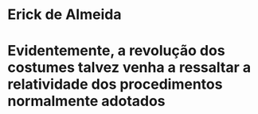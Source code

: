 # Erick de Almeida 

# Evidentemente, a revolução dos costumes talvez venha a ressaltar a relatividade dos procedimentos normalmente adotados